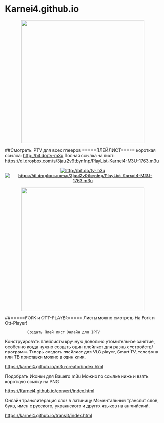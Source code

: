# Karnei4.github.io

<p align="center"><img src="https://besplatka.ua/aws/54/55/21/14/predostavlyayu-uslugi-iptv-400-kanalov--kanaly--18-photo-ee41.jpg" width="400"></p>

##Смотреть IPTV для всех плееров
 =====ПЛЕЙЛИСТ===== 
короткая ссылка: http://bit.do/tv-m3u 
Полная ссылка на лист: https://dl.dropbox.com/s/3jaul2v9tbynfnp/PlayList-Karnei4-M3U-1763.m3u 


<p align="center">
<a href="http://bit.do/tv-m3u"><img src="https://www.pngrepo.com/download/120040/m3u.png" alt="http://bit.do/tv-m3u"></a>
<a href="http://bit.do/tv-m3u"><img src="https://www.pngrepo.com/download/120040/m3u.png" alt="https://dl.dropbox.com/s/3jaul2v9tbynfnp/PlayList-Karnei4-M3U-1763.m3u"></a>
</p>
  
<p align="center"><img src="https://www.pult.ru/upload/medialibrary/83c/83cf85a59f49579f7e7d8211fe465872.jpg " width="400"></p>  
 
##=====FORK и OTT-PLAYER=====
Листы можно смотреть На Fork и Ott-Player!
 





              Создать Плей лист Онлайн для IPTV

Конструировать плейлисты вручную довольно утомительное занятие, 
особенно когда нужно создать один плейлист для разных устройств/программ. 
Теперь создать плейлист для VLC player, Smart TV, телефона или ТВ приставки можно в один клик.


https://karnei4.github.io/m3u-creator/index.html

Подобрать Иконки для Вашего m3u Можно по ссылке ниже и взять короткую ссылку на PNG

https://Karnei4.github.io/convert/index.html

Онлайн транслитерация слов в латиницу
Моментальный транслит слов, букв, имен с русского, украинского и других языков на английский.

https://karnei4.github.io/translit/index.html
